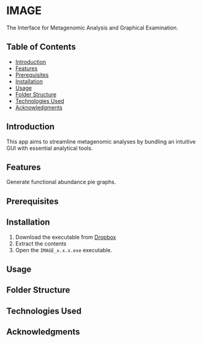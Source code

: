 # IMAGE

The Interface for Metagenomic Analysis and Graphical Examination.

## Table of Contents

- [Introduction](#introduction)
- [Features](#features)
- [Prerequisites](#prerequisites)
- [Installation](#installation)
- [Usage](#usage)
- [Folder Structure](#folder-structure)
- [Technologies Used](#technologies-used)
- [Acknowledgments](#acknowledgments)

## Introduction

This app aims to streamline metagenomic analyses by bundling an intuitive GUI with essential analytical tools.

## Features

Generate functional abundance pie graphs.

## Prerequisites

## Installation

1. Download the executable from [Dropbox](link)
1. Extract the contents
1. Open the `IMAGE_x.x.x.exe` executable.

## Usage

## Folder Structure

## Technologies Used

## Acknowledgments

